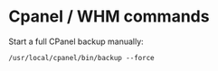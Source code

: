 # Cpanel / WHM commands

Start a full CPanel backup manually:

```
/usr/local/cpanel/bin/backup --force
```


